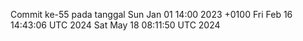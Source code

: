 Commit ke-55 pada tanggal Sun Jan 01 14:00 2023 +0100
Fri Feb 16 14:43:06 UTC 2024
Sat May 18 08:11:50 UTC 2024

